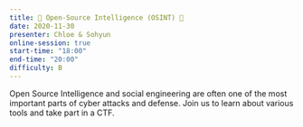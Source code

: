 ```yaml
---
title: 🔎 Open-Source Intelligence (OSINT) 🔎
date: 2020-11-30
presenter: Chloe & Sohyun
online-session: true
start-time: "18:00"
end-time: "20:00"
difficulty: B
---
```


Open Source Intelligence and social engineering are often one of the most important parts of cyber attacks and defense. Join us to learn about various tools and take part in a CTF. 
